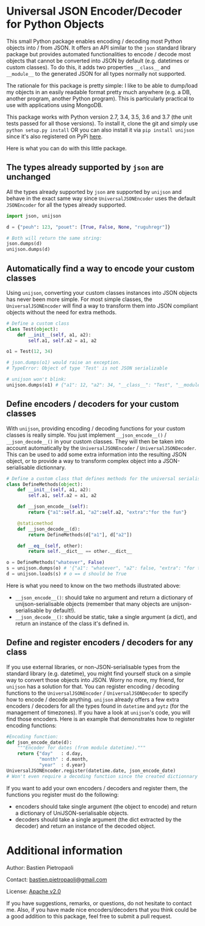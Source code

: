 # Universal JSON Encoder/Decoder for Python Objects #

This small Python package enables encoding / decoding most Python objects into / from JSON. It offers an API similar to the `json` standard library package but provides automated functionalities to encode / decode most objects that cannot be converted into JSON by default (e.g. datetimes or custom classes). To do this, it adds two properties `__class__` and `__module__` to the generated JSON for all types normally not supported.

The rationale for this package is pretty simple: I like to be able to dump/load my objects in an easily readable format pretty much anywhere (e.g. a DB, another program, another Python program). This is particularly practical to use with applications using MongoDB.

This package works with Python version 2.7, 3.4, 3.5, 3.6 and 3.7 (the unit tests passed for all those versions). To install it, clone the git and simply use `python setup.py install` OR you can also install it via `pip install unijson` since it's also registered on PyPi [here](https://pypi.org/project/unijson/).

Here is what you can do with this little package.

## The types already supported by `json` are unchanged ##

All the types already supported by `json` are supported by `unijson` and behave in the exact same way since `UniversalJSONEncoder` uses the default `JSONEncoder` for all the types already supported.

```python
import json, unijson

d = {"peuh": 123, "pouet": [True, False, None, "ruguhregr"]}

# Both will return the same string:
json.dumps(d)
unijson.dumps(d)
```

## Automatically find a way to encode your custom classes ##

Using `unijson`, converting your custom classes instances into JSON objects has never been more simple.
For most simple classes, the `UniversalJSONEncoder` will find a way to transform them into JSON compliant objects without the need for extra methods.

```python
# Define a custom class
class Test(object):
    def __init__(self, a1, a2):
        self.a1, self.a2 = a1, a2

o1 = Test(12, 34)

# json.dumps(o1) would raise an exception.
# TypeError: Object of type 'Test' is not JSON serializable

# unijson won't blink:
unijson.dumps(o1) # {"a1": 12, "a2": 34, "__class__": "Test", "__module__": "examples"}
```

## Define encoders / decoders for your custom classes ##

With `unijson`, providing encoding / decoding functions for your custom classes is really simple. You just implement `__json_encode__()` / `__json_decode__()` in your custom classes. They will then be taken into account automatically by the `UniversalJSONEncoder` / `UniversalJSONDecoder`. This can be used to add some extra information into the resulting JSON object, or to provide a way to transform complex object into a JSON-serialisable dictionnary.

```python
# Define a custom class that defines methods for the universal serialiser:
class DefineMethods(object):
    def __init__(self, a1, a2):
        self.a1, self.a2 = a1, a2

    def __json_encode__(self):
        return {"a1":self.a1, "a2":self.a2, "extra":"for the fun"}

    @staticmethod
    def __json_decode__(d):
        return DefineMethods(d["a1"], d["a2"])

    def __eq__(self, other):
        return self.__dict__ == other.__dict__

o = DefineMethods("whatever", False)
s = unijson.dumps(o) # '{"a1": "whatever", "a2": false, "extra": "for the fun", "__class__": "DefineMethods", "__module__": "examples"}'
d = unijson.loads(s) # o == d should be True
```

Here is what you need to know on the two methods illustrated above:
* `__json_encode__()`: should take no argument and return a dictionary of unijson-serialisable objects (remember that many objects are unijson-serialisable by default!).
* `__json_decode__()`: should be static, take a single argument (a dict), and return an instance of the class it's defined in.

## Define and register encoders / decoders for any class ##

If you use external libraries, or non-JSON-serialisable types from the standard library (e.g. datetime), you might find yourself stuck on a simple way to convert those objects into JSON. Worry no more, my friend, for `unijson` has a solution for that. You can register encoding / decoding functions to the `UniversalJSONEncoder` / `UniversalJSONDecoder` to specify how to encode / decode anything. `unijson` already offers a few extra encoders / decoders for all the types found in `datetime` and `pytz` (for the management of timezones). If you have a look at `unijson`'s code, you will find those encoders. Here is an example that demonstrates how to register encoding functions:

```python
#Encoding function:
def json_encode_date(d):
    """Encoder for dates (from module datetime)."""
    return {"day"   : d.day,
            "month" : d.month,
            "year"  : d.year}
UniversalJSONEncoder.register(datetime.date, json_encode_date)
# Won't even require a decoding function since the created dictionnary can be used as arguments to the constructor (that's one of the automated methods used by UniversalJSONDecoder to build objects).
```

If you want to add your own encoders / decoders and register them, the functions you register must do the following:
* encoders should take single argument (the object to encode) and return a dictionary of UniJSON-serialisable objects.
* decoders should take a single argument (the dict extracted by the decoder) and return an instance of the decoded object.

# Additional information #

Author: Bastien Pietropaoli

Contact: bastien.pietropaoli@gmail.com

License: [Apache v2.0](http://www.apache.org/licenses/LICENSE-2.0)

If you have suggestions, remarks, or questions, do not hesitate to contact me.
Also, if you have made nice encoders/decoders that you think could be a good addition to this package, feel free to submit a pull request.
